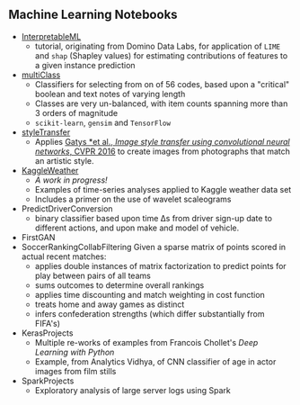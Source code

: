 ## Machine Learning Notebooks

* [InterpretableML](https://github.com/mw0/MLnotebooks/tree/master/InterpretableML)
  * tutorial, originating from Domino Data Labs, for application of `LIME` and `shap` (Shapley values) for estimating contributions of features to a given instance prediction
* [multiClass](https://github.com/mw0/MLnotebooks/tree/master/multiClass)
  * Classifiers for selecting from on of 56 codes, based upon a "critical" boolean and text notes of varying length
  * Classes are very un-balanced, with item counts spanning more than 3 orders of magnitude
  * `scikit-learn`, `gensim` and `TensorFlow`
* [styleTransfer](https://github.com/mw0/MLnotebooks/tree/master/styleTransfer)
  * Applies [Gatys *et al., *Image style transfer using convolutional neural networks*, CVPR 2016](http://openaccess.thecvf.com/content_cvpr_2016/html/Gatys_Image_Style_Transfer_CVPR_2016_paper.html) to create images from photographs that match an artistic style.
* [KaggleWeather](https://github.com/mw0/MLnotebooks/tree/master/KaggleWeather)
  * *A work in progress!*
  * Examples of time-series analyses applied to Kaggle weather data set
  * Includes a primer on the use of wavelet scaleograms
* PredictDriverConversion
  * binary classifier based upon time &Delta;s from driver sign-up date to different actions, and upon make and model of vehicle.
* FirstGAN
* SoccerRankingCollabFiltering
  Given a sparse matrix of points scored in actual recent matches:
  * applies double instances of matrix factorization to predict points for play between pairs of all teams
  * sums outcomes to determine overall rankings
  * applies time discounting and match weighting in cost function
  * treats home and away games as distinct
  * infers confederation strengths (which differ substantially from FIFA's)
* KerasProjects
  * Multiple re-works of examples from Francois Chollet's *Deep Learning with Python*
  * Example, from Analytics Vidhya, of CNN classifier of age in actor images from film stills
* SparkProjects
  * Exploratory analysis of large server logs using Spark
